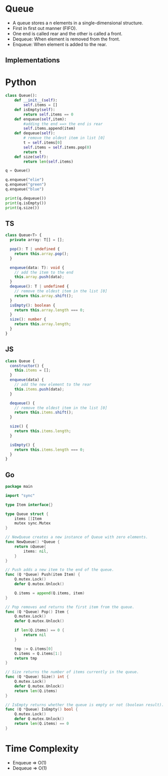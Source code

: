 # Queue

- A queue stores a n elements in a single-dimensional structure.
- First in first out manner (FIFO).
- One end is called rear and the other is called a front.
- Dequeue: When element is removed from the front.
- Enqueue: When element is added to the rear.

## Implementations

# Python

```python
class Queue():
    def __init__(self):
        self.items = []
    def isEmpty(self):
        return self.items == 0
    def enqueue(self,item):
        #adding the end ==> the end is rear
        self.items.append(item)
    def dequeue(self):
        # remove the oldest item in list [0]
        t = self.items[0]
        self.items = self.items.pop(0)
        return t
    def size(self):
        return len(self.items)

q = Queue()

q.enqueue("elie")
q.enqueue("green")
q.enqueue("blue")

print(q.dequeue())
print(q.isEmpty())
print(q.size())
```

## TS

```typescript
class Queue<T> {
  private array: T[] = [];

  pop(): T | undefined {
    return this.array.pop();
  }

  enqueue(data: T): void {
    // add the item to the end
    this.array.push(data);
  }
  dequeue(): T | undefined {
    // remove the oldest item in the list [0]
    return this.array.shift();
  }
  isEmpty(): boolean {
    return this.array.length === 0;
  }
  size(): number {
    return this.array.length;
  }
}
```

## JS

```javascript
class Queue {
  constructor() {
    this.items = [];
  }
  enqueue(data) {
    // add the new element to the rear
    this.items.push(data);
  }

  dequeue() {
    // remove the oldest item in the list [0]
    return this.items.shift();
  }

  size() {
    return this.items.length;
  }

  isEmpty() {
    return this.items.length === 0;
  }
}
```

## Go

```go
package main

import "sync"

type Item interface{}

type Queue struct {
	items []Item
	mutex sync.Mutex
}

// NewQueue creates a new instance of Queue with zero elements.
func NewQueue() *Queue {
	return &Queue{
		items: nil,
	}
}

// Push adds a new item to the end of the queue.
func (Q *Queue) Push(item Item) {
	Q.mutex.Lock()
	defer Q.mutex.Unlock()

	Q.items = append(Q.items, item)
}

// Pop removes and returns the first item from the queue.
func (Q *Queue) Pop() Item {
	Q.mutex.Lock()
	defer Q.mutex.Unlock()

	if len(Q.items) == 0 {
		return nil
	}

	tmp := Q.items[0]
	Q.items = Q.items[1:]
	return tmp
}

// Size returns the number of items currently in the queue.
func (Q *Queue) Size() int {
	Q.mutex.Lock()
	defer Q.mutex.Unlock()
	return len(Q.items)
}

// IsEmpty returns whether the queue is empty or not (boolean result).
func (Q *Queue) IsEmpty() bool {
	Q.mutex.Lock()
	defer Q.mutex.Unlock()
	return len(Q.items) == 0
}

```

# Time Complexity

- Enqueue => O(1)
- Dequeue => O(1)
